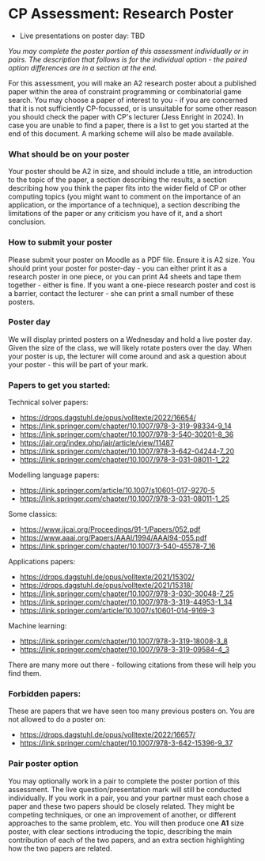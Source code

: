 # CP Assessment: Research Poster

- Live presentations on poster day: TBD

*You may complete the poster portion of this assessment individually or in pairs.  The description that follows is for the individual option - the paired option differences are in a section at the end.*

For this assessment, you will make an A2 research poster about a published paper within the area of constraint programming or combinatorial game search.  You may choose a paper of interest to you - if you are concerned that it is not sufficiently CP-focussed, or is unsuitable for some other reason you should check the paper with CP's lecturer (Jess Enright in 2024).  In case you are unable to find a paper, there is a list to get you started at the end of this document.  A marking scheme will also be made available.  

### What should be on your poster

Your poster should be A2 in size, and should include a title, an introduction to the topic of the paper, a section describing the results, a section describing how you think the paper fits into the wider field of CP or other computing topics (you might want to comment on the importance of an application, or the importance of a technique), a section describing the limitations of the paper or any criticism you have of it, and a short conclusion.  

### How to submit your poster
Please submit your poster on Moodle as a PDF file.  Ensure it is A2 size.  You should print your poster for poster-day - you can either print it as a research poster in one piece, or you can print A4 sheets and tape them together - either is fine.  If you want a one-piece research poster and cost is a barrier, contact the lecturer - she can print a small number of these posters.  


### Poster day
We will display printed posters on a Wednesday and hold a live poster day.   Given the size of the class, we will likely rotate posters over the day.  When your poster is up,  the lecturer will come around and ask a question about your poster - this will be part of your mark.  


### Papers to get you started:
Technical solver papers:
- https://drops.dagstuhl.de/opus/volltexte/2022/16654/
- https://link.springer.com/chapter/10.1007/978-3-319-98334-9_14
- https://link.springer.com/chapter/10.1007/978-3-540-30201-8_36
- https://jair.org/index.php/jair/article/view/11487
- https://link.springer.com/chapter/10.1007/978-3-642-04244-7_20
- https://link.springer.com/chapter/10.1007/978-3-031-08011-1_22

Modelling language papers:
- https://link.springer.com/article/10.1007/s10601-017-9270-5
- https://link.springer.com/chapter/10.1007/978-3-031-08011-1_25

Some classics:
- https://www.ijcai.org/Proceedings/91-1/Papers/052.pdf
- https://www.aaai.org/Papers/AAAI/1994/AAAI94-055.pdf
- https://link.springer.com/chapter/10.1007/3-540-45578-7_16

Applications papers:
- https://drops.dagstuhl.de/opus/volltexte/2021/15302/
- https://drops.dagstuhl.de/opus/volltexte/2021/15318/
- https://link.springer.com/chapter/10.1007/978-3-030-30048-7_25
- https://link.springer.com/chapter/10.1007/978-3-319-44953-1_34
- https://link.springer.com/article/10.1007/s10601-014-9169-3

Machine learning:
- https://link.springer.com/chapter/10.1007/978-3-319-18008-3_8
- https://link.springer.com/chapter/10.1007/978-3-319-09584-4_3

There are many more out there - following citations from these will help you find them.  

###  Forbidden papers:
These are papers that we have seen too many previous posters on.  You are not allowed to do a poster on:
- https://drops.dagstuhl.de/opus/volltexte/2022/16657/
- https://link.springer.com/chapter/10.1007/978-3-642-15396-9_37


### Pair poster option  
You may optionally work in a pair to complete the poster portion of this assessment.  The live question/presentation mark will still be conducted individually.  If you work in a pair, you and your partner must each chose a paper and these two papers should be closely related.  They might be competing techniques, or one an improvement of another, or different approaches to the same problem, etc.  You will then produce one **A1** size poster, with clear sections introducing the topic, describing the main contribution of each of the two papers, and an extra section highlighting how the two papers are related.